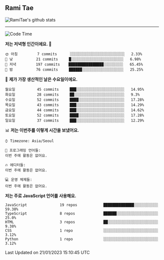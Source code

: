 ## Rami Tae

![RamiTae's github stats](https://github-readme-stats.vercel.app/api?username=RamiTae&show_icons=true&theme=tokyonight)

---
<!--START_SECTION:waka-->
![Code Time](http://img.shields.io/badge/Code%20Time-566%20hrs%2024%20mins-blue)

**저는 저녁형 인간이에요. 🦉** 

```text
🌞 아침         7 commits      ░░░░░░░░░░░░░░░░░░░░░░░░░   2.33% 
🌆 낮　         21 commits     █░░░░░░░░░░░░░░░░░░░░░░░░   6.98% 
🌃 저녁         197 commits    ████████████████░░░░░░░░░   65.45% 
🌙 밤　         76 commits     ██████░░░░░░░░░░░░░░░░░░░   25.25%

```
📅 **제가 가장 생산적인 날은 수요일이에요.** 

```text
월요일          45 commits     ███░░░░░░░░░░░░░░░░░░░░░░   14.95% 
화요일          28 commits     ██░░░░░░░░░░░░░░░░░░░░░░░   9.3% 
수요일          52 commits     ████░░░░░░░░░░░░░░░░░░░░░   17.28% 
목요일          43 commits     ███░░░░░░░░░░░░░░░░░░░░░░   14.29% 
금요일          44 commits     ███░░░░░░░░░░░░░░░░░░░░░░   14.62% 
토요일          52 commits     ████░░░░░░░░░░░░░░░░░░░░░   17.28% 
일요일          37 commits     ███░░░░░░░░░░░░░░░░░░░░░░   12.29%

```


📊 **저는 이번주를 이렇게 시간을 보냈어요.** 

```text
⌚︎ Timezone: Asia/Seoul

💬 프로그래밍 언어들: 
이번 주에 활동은 없어요.

🔥 에디터들: 
이번 주에 활동은 없어요.

💻 운영 체제들: 
이번 주에 활동은 없어요.

```

**저는 주로 JavaScript 언어를 사용해요.** 

```text
JavaScript               19 repos            ██████████████░░░░░░░░░░░   59.38% 
TypeScript               8 repos             ██████░░░░░░░░░░░░░░░░░░░   25.0% 
HTML                     3 repos             ██░░░░░░░░░░░░░░░░░░░░░░░   9.38% 
CSS                      1 repo              ░░░░░░░░░░░░░░░░░░░░░░░░░   3.12% 
Python                   1 repo              ░░░░░░░░░░░░░░░░░░░░░░░░░   3.12%

```



 Last Updated on 21/01/2023 15:10:45 UTC
<!--END_SECTION:waka-->
